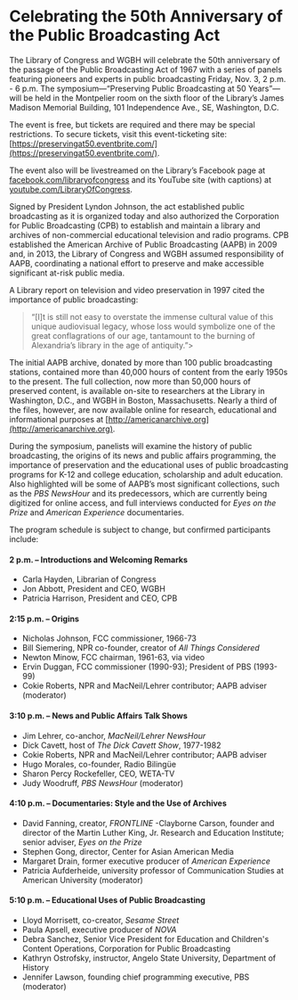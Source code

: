 # Celebrating the 50th Anniversary of the Public Broadcasting Act

The Library of Congress and WGBH will celebrate the 50th anniversary of the passage of the Public Broadcasting Act of 1967 with a series of panels featuring pioneers and experts in public broadcasting Friday, Nov. 3, 2 p.m. - 6 p.m.  The symposium—“Preserving Public Broadcasting at 50 Years”—will be held in the Montpelier room on the sixth floor of the Library’s James Madison Memorial Building, 101 Independence Ave., SE, Washington, D.C.

The event is free, but tickets are required and there may be special restrictions.  To secure tickets, visit this event-ticketing site: [https://preservingat50.eventbrite.com/](https://preservingat50.eventbrite.com/).

The event also will be livestreamed on the Library’s Facebook page at [facebook.com/libraryofcongress](http://www.facebook.com/libraryofcongress) and its YouTube site (with captions) at [youtube.com/LibraryOfCongress](https://www.youtube.com/user/LibraryOfCongress).

Signed by President Lyndon Johnson, the act established public broadcasting as it is organized today and also authorized the Corporation for Public Broadcasting (CPB) to establish and maintain a library and archives of non-commercial educational television and radio programs.  CPB established the American Archive of Public Broadcasting (AAPB) in 2009 and, in 2013, the Library of Congress and WGBH assumed responsibility of AAPB, coordinating a national effort to preserve and make accessible significant at-risk public media.

A Library report on television and video preservation in 1997 cited the importance of public broadcasting:

>“[I]t is still not easy to overstate the immense cultural value of this unique audiovisual legacy, whose loss would symbolize one of the great conflagrations of our age, tantamount to the burning of Alexandria’s library in the age of antiquity.”>

The initial AAPB archive, donated by more than 100 public broadcasting stations, contained more than 40,000 hours of content from the early 1950s to the present.  The full collection, now more than 50,000 hours of preserved content, is available on-site to researchers at the Library in Washington, D.C., and WGBH in Boston, Massachusetts.  Nearly a third of the files, however, are now available online for research, educational and informational purposes at [http://americanarchive.org](http://americanarchive.org).

During the symposium, panelists will examine the history of public broadcasting, the origins of its news and public affairs programming, the importance of preservation and the educational uses of public broadcasting programs for K-12 and college education, scholarship and adult education.  Also highlighted will be some of AAPB’s most significant collections, such as the *PBS NewsHour* and its predecessors, which are currently being digitized for online access, and full interviews conducted for *Eyes on the Prize* and *American Experience* documentaries.

The program schedule is subject to change, but confirmed participants include:

#### 2 p.m. – Introductions and Welcoming Remarks

- Carla Hayden, Librarian of Congress
- Jon Abbott, President and CEO, WGBH
- Patricia Harrison, President and CEO, CPB

#### 2:15 p.m. – Origins

- Nicholas Johnson, FCC commissioner, 1966-73
- Bill Siemering, NPR co-founder, creator of *All Things Considered*
- Newton Minow, FCC chairman, 1961-63, via video
- Ervin Duggan, FCC commissioner (1990-93); President of PBS (1993-99)
- Cokie Roberts, NPR and MacNeil/Lehrer contributor; AAPB adviser (moderator)

#### 3:10 p.m. –  News and Public Affairs Talk Shows

- Jim Lehrer, co-anchor, *MacNeil/Lehrer NewsHour*
- Dick Cavett, host of *The Dick Cavett Show*, 1977-1982
- Cokie Roberts, NPR and MacNeil/Lehrer contributor; AAPB adviser
- Hugo Morales, co-founder, Radio Bilingüe
- Sharon Percy Rockefeller, CEO, WETA-TV
- Judy Woodruff, *PBS NewsHour* (moderator)

#### 4:10 p.m. – Documentaries: Style and the Use of Archives

- David Fanning, creator, *FRONTLINE*
-Clayborne Carson, founder and director of the Martin Luther King, Jr. Research and Education Institute; senior adviser, *Eyes on the Prize*
- Stephen Gong, director, Center for Asian American Media
- Margaret Drain, former executive producer of *American Experience*
- Patricia Aufderheide, university professor of Communication Studies at American University (moderator)

#### 5:10 p.m. –   Educational Uses of Public Broadcasting

- Lloyd Morrisett, co-creator, *Sesame Street*
- Paula Apsell, executive producer of *NOVA*
- Debra Sanchez, Senior Vice President for Education and Children's Content Operations, Corporation for Public Broadcasting
- Kathryn Ostrofsky, instructor, Angelo State University, Department of History
- Jennifer Lawson, founding chief programming executive, PBS (moderator)
